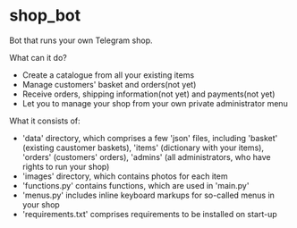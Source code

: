 # shop_bot
Bot that runs your own Telegram shop.

What can it do?
- Create a catalogue from all your existing items
- Manage customers' basket and orders(not yet)
- Receive orders, shipping information(not yet) and payments(not yet)
- Let you to manage your shop from your own private administrator menu

What it consists of:
- 'data' directory, which comprises a few 'json' files, including 'basket' (existing caustomer baskets), 'items' (dictionary with your items), 
  'orders' (customers' orders), 'admins' (all administrators, who have rights to run your shop)
- 'images' directory, which contains photos for each item
- 'functions.py' contains functions, which are used in 'main.py'
- 'menus.py' includes inline keyboard markups for so-called menus in your shop
- 'requirements.txt' comprises requirements to be installed on start-up

